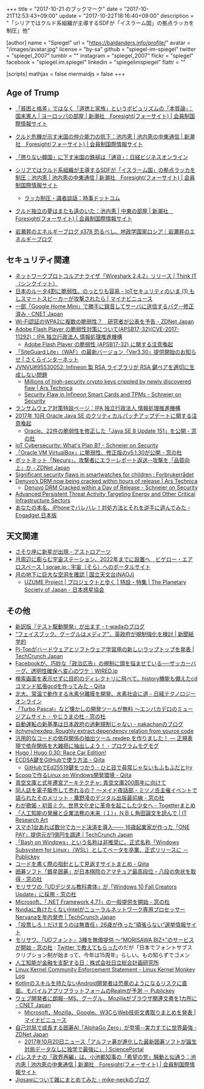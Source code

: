 +++
title = "2017-10-21 のブックマーク"
date =  "2017-10-21T12:53:43+09:00"
update =  "2017-10-22T18:16:40+09:00"
description = "「シリアではクルド系組織が主導するSDFが「イスラーム国」の拠点ラッカを制圧」他"

[author]
name      = "Spiegel"
url       = "https://baldanders.info/profile/"
avatar    = "/images/avatar.jpg"
license   = "by-sa"
github    = "spiegel-im-spiegel"
twitter   = "spiegel_2007"
tumblr    = ""
instagram = "spiegel_2007"
flickr    = "spiegel"
facebook  = "spiegel.im.spiegel"
linkedin  = "spiegelimspiegel"
flattr    = ""

[scripts]
  mathjax = false
  mermaidjs = false
+++

## Age of Trump

- [「貧困と格差」ではなく「道徳と家族」というポピュリズムの「本質論」：国末憲人 | ヨーロッパの部屋 | 新潮社　Foresight(フォーサイト) | 会員制国際情報サイト](http://www.fsight.jp/articles/-/42889)
- [クルド危機が示す米国の仲介能力の低下：池内恵 | 池内恵の中東通信 | 新潮社　Foresight(フォーサイト) | 会員制国際情報サイト](http://www.fsight.jp/articles/-/42893)
- [「懲りない韓国」に下す米国の鉄槌は「通貨」：日経ビジネスオンライン](http://business.nikkeibp.co.jp/atcl/report/15/226331/101700133/)

- [シリアではクルド系組織が主導するSDFが「イスラーム国」の拠点ラッカを制圧：池内恵 | 池内恵の中東通信 | 新潮社　Foresight(フォーサイト) | 会員制国際情報サイト](http://www.fsight.jp/articles/-/42907)
    - [ラッカ制圧・識者談話：時事ドットコム](https://www.jiji.com/jc/article?k=2017101800816)
- [クルド独立の夢はまたも遠のいた：池内恵 | 中東の部屋 | 新潮社　Foresight(フォーサイト) | 会員制国際情報サイト](http://www.fsight.jp/articles/-/42906)
- [岩瀬昇のエネルギーブログ ♯378 恐るべし、地政学国家ロシア｜岩瀬昇のエネルギーブログ](https://ameblo.jp/nobbypapa/entry-12321364520.html)

## セキュリティ関連

- [ネットワークプロトコルアナライザ「Wireshark 2.4.2」リリース | Think IT（シンクイット）](https://thinkit.co.jp/news/bn/12824)
- [日本のルータ4割に脆弱性、のっとりも容易 - IoTセキュリティのいま (1) もしスマートスピーカーが攻撃されたら | マイナビニュース](http://news.mynavi.jp/articles/2017/10/15/iot/)
- [一部「Google Home Mini」で勝手に録音してサーバに送信するバグ--修正済み - CNET Japan](https://japan.cnet.com/article/35108585/)
- [Wi-Fi認証のWPA2に複数の脆弱性？　研究者が公表を予告 - ZDNet Japan](https://japan.zdnet.com/article/35108828/)
- [Adobe Flash Player の脆弱性対策について(APSB17-32)(CVE-2017-11292)：IPA 独立行政法人 情報処理推進機構](https://www.ipa.go.jp/security/ciadr/vul/20171017-adobeflashplayer.html)
    - [Adobe Flash Player の脆弱性 (APSB17-32) に関する注意喚起](https://www.jpcert.or.jp/at/2017/at170040.html)
- [「SiteGuard Lite」（WAF）の最新バージョン「Ver3.30」提供開始のお知らせ | さくらインターネット](https://www.sakura.ad.jp/news/sakurainfo/newsentry.php?id=1740)
- [JVNVU#95530052: Infineon 製 RSA ライブラリが RSA 鍵ペアを適切に生成しない問題](http://jvn.jp/vu/JVNVU95530052/)
    - [Millions of high-security crypto keys crippled by newly discovered flaw | Ars Technica](https://arstechnica.com/information-technology/2017/10/crypto-failure-cripples-millions-of-high-security-keys-750k-estonian-ids/)
    - [Security Flaw in Infineon Smart Cards and TPMs - Schneier on Security](https://www.schneier.com/blog/archives/2017/10/security_flaw_i_1.html)
- [ランサムウェア対策特設ページ：IPA 独立行政法人 情報処理推進機構](https://www.ipa.go.jp/security/anshin/ransom_tokusetsu.html)
- [2017年 10月 Oracle Java SE のクリティカルパッチアップデートに関する注意喚起](https://www.jpcert.or.jp/at/2017/at170041.html)
    - [Oracle、22件の脆弱性を修正した「Java SE 8 Update 151」を公開 - 窓の杜](https://forest.watch.impress.co.jp/docs/news/1086738.html)
- [IoT Cybersecurity: What's Plan B? - Schneier on Security](https://www.schneier.com/blog/archives/2017/10/iot_cybersecuri.html)
- [「Oracle VM VirtualBox」に脆弱性、修正版のv5.1.30が公開 - 窓の杜](https://forest.watch.impress.co.jp/docs/news/1086742.html)
- [ボットネット「Necurs」、攻撃者にエラーレポート返送--攻撃を「品質向上」か - ZDNet Japan](https://japan.zdnet.com/article/35109036/)
- [Significant security flaws in smartwatches for children : Forbrukerrådet](https://www.forbrukerradet.no/side/significant-security-flaws-in-smartwatches-for-children)
- [Denuvo’s DRM now being cracked within hours of release | Ars Technica](https://arstechnica.com/gaming/2017/10/denuvos-drm-ins-now-being-cracked-within-hours-of-release/)
    - [Denuvo DRM Cracked within a Day of Release - Schneier on Security](https://www.schneier.com/blog/archives/2017/10/denuvo_drm_crac.html)
- [Advanced Persistent Threat Activity Targeting Energy and Other Critical Infrastructure Sectors](https://www.us-cert.gov/ncas/alerts/TA17-293A)
- [あなたの本名、iPhoneでバレバレ！対処方法とそれを逆手に遊んでみた - Engadget 日本版](http://japanese.engadget.com/2017/08/30/iphone/)

## 天文関連

- [さそり座に新星が出現 - アストロアーツ](http://www.astroarts.co.jp/article/hl/a/9451_nova_sco)
- [月周辺に膨らむ宇宙ステーション、2022年までに設置へ　ビゲロー・エアロスペース | sorae.jp : 宇宙（そら）へのポータルサイト](http://sorae.jp/030201/2017_10_18_bi.html)
- [月の地下に巨大な空洞を確認 | 国立天文台(NAOJ)](https://www.nao.ac.jp/news/science/2017/20171019-rise.html)
    - [UZUME Project | プロジェクトと歩く | 特設・特集 | The Planetary Society of Japan - 日本惑星協会](http://planetary.jp/future_mission/UZUME/)

## その他

- [新訳版『テスト駆動開発』が出ます - t-wadaのブログ](http://t-wada.hatenablog.jp/entry/tddbook)
- [“フェイスブック、グーグルはメディア”、英政府が規制強化を検討 | 新聞紙学的](https://kaztaira.wordpress.com/2017/10/14/%e3%83%95%e3%82%a7%e3%82%a4%e3%82%b9%e3%83%96%e3%83%83%e3%82%af%e3%80%81%e3%82%b0%e3%83%bc%e3%82%b0%e3%83%ab%e3%81%af%e3%83%a1%e3%83%87%e3%82%a3%e3%82%a2%e3%80%81%e8%8b%b1%e6%94%bf%e5%ba%9c/)
- [Pi-Topがハードウェアとソフトウェア学習用の新しいラップトップを発表 | TechCrunch Japan](https://techcrunch.com/2017/10/13/pi-top-outs-a-new-laptop-for-budding-coders-and-hardware-hackers/)
- [Facebookが、巧妙な「政治広告」の規制に頭を悩ませている──ザッカーバーグ、透明性確保へ変心のワケ｜WIRED.jp](https://wired.jp/2017/10/14/facebook-political-ads/)
- [検索画面を表示せずに目的のディレクトリに飛べて、history機能も備えたcdコマンド拡張gcdを作ってみた - Qiita](https://qiita.com/aimof/items/4c547277b22113949aad)
- [北大、常温で動作する水素分離膜を開発、水素社会に道 - 日経テクノロジーオンライン](http://techon.nikkeibp.co.jp/atcl/news/16/101309528/?rt=nocnt)
- [「Turbo Pascal」など懐かしの開発ツールが無料 ～エンバカデロのミュージアムサイト - やじうまの杜 - 窓の杜](http://forest.watch.impress.co.jp/docs/serial/yajiuma/1086042.html)
- [自動運転の新基準は日本政府の過剰規制じゃない - nakachanのブログ](http://nakachan.hatenablog.jp/entry/2017/10/14/063505)
- [itchyny/rexdep: Roughly extract dependency relation from source code](https://github.com/itchyny/rexdep)
- [汎用的なコードの依存関係の抽出ツール rexdep を作りました！ ― 正規表現で依存関係を大雑把に抽出しよう！ - プログラムモグモグ](http://itchyny.hatenablog.com/entry/2015/11/19/100000)
- [Hugo | Hugo 0.30: Race Car Edition!](https://gohugo.io/news/0.30-relnotes/)
- [ECDSA鍵をGitHubで使う方法 - Qiita](https://qiita.com/darai0512/items/c7b47d1b3fe06c4dea7d)
    - [GitHubでEd25519鍵をつかう - ひと目で尋常じゃないもふもふだと(ry](http://jnst.hateblo.jp/entry/2014/12/15/200542)
- [Scoopで作るLinux on Windows開発環境 - Qiita](https://qiita.com/dozo/items/a6f63aa1b03d1773b8ec)
- [青空文庫と式年遷宮アーキテクチャ: 青空文庫200周年に向けて](https://www.slideshare.net/takahashim/aozora20th-2017)
- [同人誌を電子販売して売れるの？ ～メイド夜話部・ミソノ氏主催イベントで語られたそのメリット - 鷹野凌のデジタル出版最前線 - 窓の杜](http://forest.watch.impress.co.jp/docs/bookwatch/digipub/1086371.html)
- [わが歌姫・初音ミク。世界文化史に革命を起こした少女へ - Togetterまとめ](https://togetter.com/li/1152206)
- [「人工知能の発展と企業法務の未来（１）」ＮＢＬ角田論文を読んで | IT Research Art](http://www.itresearchart.biz/?p=989)
- [スマホ1台あれば数分でカード決済を導入―― 16歳起業家が作った「ONE PAY」提供元が1億円を調達 | TechCrunch Japan](https://jp.techcrunch.com/2017/10/17/onepay-fundraising/)
- [「Bash on Windows」という名称は非推奨に。正式名称「Windows Subsystem for Linux」（WSL）としてベータを卒業、正式リリースに － Publickey](http://www.publickey1.jp/blog/17/bash_on_windowswindows_subsystem_for_linuxwsl.html)
- [コードを書く際の指針として見返すサイトまとめ - Qiita](https://qiita.com/kenichi_cc/items/c3ecca7b7d5fc5c6bf2e)
- [囲碁ソフト「銀星囲碁」が日本棋院のアマチュア最高段位・八段の免状を取得 - 窓の杜](https://forest.watch.impress.co.jp/docs/news/1086488.html)
- [モリサワの「UDデジタル教科書体」が「Windows 10 Fall Creators Update」に採用 - 窓の杜](https://forest.watch.impress.co.jp/docs/news/1086484.html)
- [Microsoft、「.NET Framework 4.7.1」の一般提供を開始 - 窓の杜](https://forest.watch.impress.co.jp/docs/news/1086812.html)
- [Nvidiaに負けたくないIntelがニューラルネットワーク専用プロセッサーNervanaを年内発売 | TechCrunch Japan](https://techcrunch.com/2017/10/17/intel-to-ship-new-nervana-neural-network-processor-by-end-of-2017/)
- [「投票しろ！だけ言うのは無責任」26歳が作った“頑張らない”選挙情報サイト](https://www.buzzfeed.com/jp/harunayamazaki/japan-choice)
- [モリサワ、「UDフォント」3種を無償提供 ～“MORISAWA BIZ+”のサービスが開始 - 窓の杜](https://forest.watch.impress.co.jp/docs/news/1086785.html) : [Twitter で教えてもらった](https://twitter.com/o_tamon/status/920548458028605443)のだが「日本でフォントサブスクリプション制が始まって、今年は15周年」らしい。もの知らずでゴメン
- [人工知能が金融を支配する日：株式会社日立総合計画研究所](http://www.hitachi-hri.com/bookreview/b121.html)
- [Linux Kernel Community Enforcement Statement - Linux Kernel Monkey Log](http://kroah.com/log/blog/2017/10/16/linux-kernel-community-enforcement-statement/)
- [Kotlinのスキルを持たないAndroid開発者は恐竜のようになるリスクに直面。モバイルアプリプラットフォームのRealmが予測 － Publickey](http://www.publickey1.jp/blog/17/kotlinandroidrealm.html)
- [ウェブ開発者に朗報--MS、グーグル、Mozillaがブラウザ関連文書を1カ所に - CNET Japan](https://japan.cnet.com/article/35109075/)
    - [Microsoft、Mozilla、Google、W3CらWeb技術文書取りまとめを発表 | マイナビニュース](http://news.mynavi.jp/news/2017/10/20/053/) 
- [自己対局で成長する囲碁AI「AlphaGo Zero」が登場--実力すでに世界最強 - ZDNet Japan](https://japan.zdnet.com/article/35109021/)
    - [2017年10月20日ニュース「アルファ碁が進化した最新囲碁ソフトが誕生 対局データなしに独学で最強に」 | SciencePortal](http://scienceportal.jst.go.jp/news/newsflash_review/newsflash/2017/10/20171020_01.html)
- [パレスチナの「政界再編」は、小池都知事の「希望の党」騒動と似通う：池内恵 | 池内恵の中東通信 | 新潮社　Foresight(フォーサイト) | 会員制国際情報サイト](http://www.fsight.jp/articles/-/42822)
- [Jigsawについて雑にまとめてみた - mike-neckのブログ](http://mike-neck.hatenadiary.com/entry/2015/11/21/214231)
